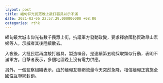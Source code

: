 ```yaml
---
layout: post
title: 緬甸仰光民眾晚上敲打器具以示不滿
date: 2021-02-06 22:57:29.000000000 +08:00
categories: rthk
---
```


緬甸最大城市仰光有數千民眾上街，抗議軍方發動政變，要求釋放國務資政昂山素姬等人，示威者其後陸續散去。

入夜後，大批民眾再度敲打器具，製造噪音，是連續第五晚採取類似行動，表明不滿軍方。目擊者表示，多個地區晚上沒有電力供應。

另外，一個監察組織表示，由於緬甸互聯網流量今天突然急降，相信緬甸正實施全國性互聯網封鎖。
